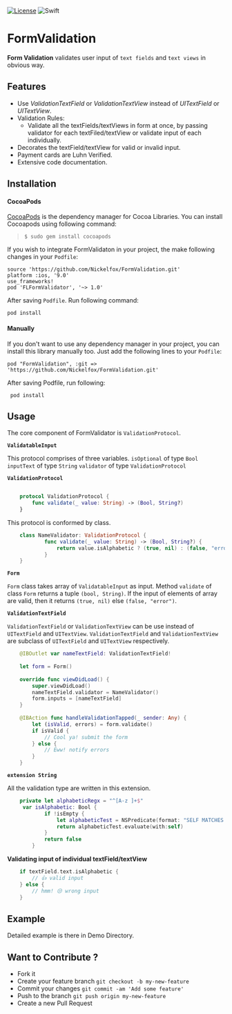 [![License](https://img.shields.io/badge/license-MIT-green.svg?style=flat)](https://github.com/Nickelfox/FormValidation/blob/master/LICENSE.md)
![Swift](https://img.shields.io/badge/Swift-3.0-orange.svg)


FormValidation
============
**Form Validation** validates user input of `text fields` and `text views` in obvious way.

Features
------------
 - Use *ValidationTextField* or *ValidationTextView* instead of *UITextField* or *UITextView*.
 - Validation Rules:
	 - Validate all the textFields/textViews in form at once, by passing validator for each textFiled/textView or validate input of each individually.
 - Decorates the textField/textView for valid or invalid input. 
 - Payment cards are Luhn Verified. 
 - Extensive code documentation.

Installation
------------------
#### <i class="icon-file"></i>**CocoaPods**
[CocoaPods](https://cocoapods.org) is the dependency manager for Cocoa Libraries. You can install Cocoapods using following command:

> `$ sudo gem install cocoapods`

If you wish to integrate FormValidaton in your project, the make following changes in your `Podfile`:

    source 'https://github.com/Nickelfox/FormValidation.git'
    platform :ios, '9.0'
    use_frameworks!
    pod 'FLFormValidator', '~> 1.0'
After saving `Podfile`. Run following command:

    pod install

#### <i class="icon-pencil"></I>**Manually**
If you don't want to use any dependency manager in your project, you can install this library manually too.
Just add the following lines to your `Podfile`:

    pod "FormValidation", :git => 'https://github.com/Nickelfox/FormValidation.git'

After saving Podfile, run following:

     pod install

Usage
---------
The core component of FormValidator is `ValidationProtocol`.

**`ValidatableInput`**

This protocol comprises of three variables.
`isOptional` of type `Bool`
`inputText` of type `String`
`validator` of type `ValidationProtocol`

**`ValidationProtocol`**

```swift

    protocol ValidationProtocol {
        func validate(_ value: String) -> (Bool, String?)
    }
```
This protocol is conformed by class.

```swift
    class NameValidator: ValidationProtocol {
            func validate(_ value: String) -> (Bool, String?) {
    	        return value.isAlphabetic ? (true, nil) : (false, "error")
    	    }
    }
```


 **`Form`**

 
 `Form` class takes array of `ValidatableInput` as input.
 Method `validate` of class `Form` returns a tuple `(bool, String)`. If the input of elements of array are valid, then it returns `(true, nil)` else `(false, "error")`.
 
**`ValidationTextField`**

`ValidationTextField` or `ValidationTextView` can be use instead of `UITextField` and `UITextView`. `ValidationTextField` and `ValidationTextView` are subclass of `UITextField` and `UITextView` respectively.

```swift
    @IBOutlet var nameTextField: ValidationTextField!
    
    let form = Form()
    
    override func viewDidLoad() {
		super.viewDidLoad()
		nameTextField.validator = NameValidator()
		form.inputs = [nameTextField]
	}
	
	@IBAction func handleValidationTapped(_ sender: Any) {
		let (isValid, errors) = form.validate()
		if isValid {
			// Cool ya! submit the form
		} else {
			// Eww! notify errors
		}
	}
```
**`extension String`**

All the validation type are written in this extension.

```swift
    private let alphabeticRegx = "^[A-z ]+$"
     var isAlphabetic: Bool {
            if !isEmpty {
                let alphabeticTest = NSPredicate(format: "SELF MATCHES %@", alphabeticRegx)
                return alphabeticTest.evaluate(with:self)
            }
            return false
        }
```

**Validating input of individual textField/textView**

```swift
    if textField.text.isAlphabetic {
    	// 👍 valid input
    } else {
    	// hmm! 😒 wrong input
    }
```

Example
-----------
Detailed example is there in Demo Directory.

Want to Contribute ?
-----------------------------

 - Fork it 
 - Create your feature branch `git checkout -b my-new-feature`
 - Commit your changes `git commit -am 'Add some feature'`
 - Push to the branch `git push origin my-new-feature`  
 - Create a new Pull Request


